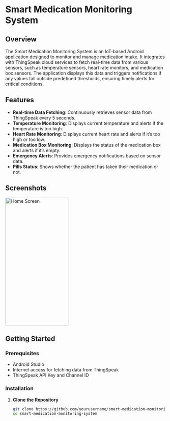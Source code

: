 # Smart Medication Monitoring System

## Overview

The Smart Medication Monitoring System is an IoT-based Android application designed to monitor and manage medication intake. It integrates with ThingSpeak cloud services to fetch real-time data from various sensors, such as temperature sensors, heart rate monitors, and medication box sensors. The application displays this data and triggers notifications if any values fall outside predefined thresholds, ensuring timely alerts for critical conditions.

## Features

- **Real-time Data Fetching**: Continuously retrieves sensor data from ThingSpeak every 5 seconds.
- **Temperature Monitoring**: Displays current temperature and alerts if the temperature is too high.
- **Heart Rate Monitoring**: Displays current heart rate and alerts if it’s too high or too low.
- **Medication Box Monitoring**: Displays the status of the medication box and alerts if it’s empty.
- **Emergency Alerts**: Provides emergency notifications based on sensor data.
- **Pills Status**: Shows whether the patient has taken their medication or not.

## Screenshots
<img src="https://github.com/user-attachments/assets/96a65990-bc6e-486f-aca1-5afb83d92f16" width="200" height="400"  alt="Home Screen"/>

## Getting Started

### Prerequisites

- Android Studio
- Internet access for fetching data from ThingSpeak
- ThingSpeak API Key and Channel ID

### Installation

1. **Clone the Repository**
   ```bash
   git clone https://github.com/yourusername/smart-medication-monitoring-system.git
   cd smart-medication-monitoring-system
